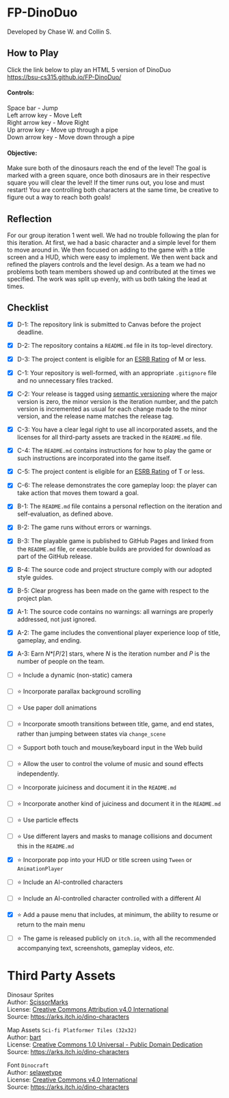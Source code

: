 # FP-DinoDuo
Developed by Chase W. and Collin S.

## How to Play
Click the link below to play an HTML 5 version of DinoDuo  
https://bsu-cs315.github.io/FP-DinoDuo/

#### Controls:  
Space bar - Jump  
Left arrow key - Move Left  
Right arrow key - Move Right  
Up arrow key - Move up through a pipe  
Down arrow key - Move down through a pipe  

#### Objective:  
Make sure both of the dinosaurs reach the end of the level! The goal is marked with a green square, once both dinosaurs are in their respective square you will clear the level! If the timer runs out, you lose and must restart!
You are controlling both characters at the same time, be creative to figure out a way to reach both goals!

## Reflection
For our group iteration 1 went well. We had no trouble following the plan for this iteration. At first, we had a basic character and a simple level for them to move around in. We then focused on adding to the game with a title screen and a HUD, which were easy to implement. We then went back and refined the players controls and the level design. As a team we had no problems both team members showed up and contributed at the times we specified. The work was split up evenly, with us both taking the lead at times.

## Checklist
- [X] D-1: The repository link is submitted to Canvas before the project deadline.
- [X] D-2: The repository contains a <code>README.md</code> file in its top-level directory.
- [X] D-3: The project content is eligible for an <a href="https://www.esrb.org/ratings-guide/">ESRB Rating</a> of M or less.
- [X] C-1: Your repository is well-formed, with an appropriate <code>.gitignore</code> file and no unnecessary files tracked.
- [X] C-2: Your release is tagged using <a href="https://semver.org/">semantic versioning</a> where the major version is zero, the minor version is the iteration number, and the patch version is incremented as usual for each change made to the minor version, and the release name matches the release tag.
- [X] C-3: You have a clear legal right to use all incorporated assets, and the licenses for all third-party assets are tracked in the <code>README.md</code> file.
- [X] C-4: The <code>README.md</code> contains instructions for how to play the game or such instructions are incorporated into the game itself.
- [X] C-5: The project content is eligible for an <a href="https://www.esrb.org/ratings-guide/">ESRB Rating</a> of T or less.
- [X] C-6: The release demonstrates the core gameplay loop: the player can take action that moves them toward a goal.
- [X] B-1: The <code>README.md</code> file contains a personal reflection on the iteration and self-evaluation, as defined above.
- [X] B-2: The game runs without errors or warnings.
- [X] B-3: The playable game is published to GitHub Pages and linked from the <code>README.md</code> file, or executable builds are provided for download as part of the GitHub release.
- [X] B-4: The source code and project structure comply with our adopted style guides.
- [X] B-5: Clear progress has been made on the game with respect to the project plan.
- [X] A-1: The source code contains no warnings: all warnings are properly addressed, not just ignored.
- [X] A-2: The game includes the conventional player experience loop of title, gameplay, and ending.
- [X] A-3: Earn <em>N</em>*&lceil;<em>P</em>/2&rceil; stars, where <em>N</em> is the iteration number and <em>P</em> is the number of people on the team.
- [ ] ⭐ Include a dynamic (non-static) camera
- [ ] ⭐ Incorporate parallax background scrolling
- [ ] ⭐ Use paper doll animations
- [ ] ⭐ Incorporate smooth transitions between title, game, and end states, rather than jumping between states via <code>change_scene</code>
- [ ] ⭐ Support both touch and mouse/keyboard input in the Web build
- [ ] ⭐ Allow the user to control the volume of music and sound effects independently.
- [ ] ⭐ Incorporate juiciness and document it in the <code>README.md</code>
- [ ] ⭐ Incorporate another kind of juiciness and document it in the <code>README.md</code>
- [ ] ⭐ Use particle effects
- [ ] ⭐ Use different layers and masks to manage collisions and document this in the <code>README.md</code>
- [X] ⭐ Incorporate pop into your HUD or title screen using <code>Tween</code> or <code>AnimationPlayer</code>
- [ ] ⭐ Include an AI-controlled characters
- [ ] ⭐ Include an AI-controlled character controlled with a different AI
- [X] ⭐ Add a pause menu that includes, at minimum, the ability to resume or return to the main menu
- [ ] ⭐ The game is released publicly on <code>itch.io</code>, with all the recommended accompanying text, screenshots, gameplay videos, <i>etc.</i>


# Third Party Assets
Dinosaur Sprites  
Author: [ScissorMarks](https://twitter.com/ScissorMarks)  
License: [Creative Commons Attribution v4.0 International](http://creativecommons.org/licenses/by/4.0/)     
Source: https://arks.itch.io/dino-characters  

Map Assets
`Sci-fi Platformer Tiles (32x32)`  
Author: [bart](https://opengameart.org/users/bart)  
License: [Creative Commons 1.0 Universal - Public Domain Dedication](https://creativecommons.org/publicdomain/zero/1.0/)     
Source: https://arks.itch.io/dino-characters  

Font
`Dinocraft`  
Author: [selawetype](https://www.dafont.com/sukro-typeface.d6998)  
License: [Creative Commons v4.0 International](http://creativecommons.org/licenses/by/4.0/)     
Source: https://arks.itch.io/dino-characters  